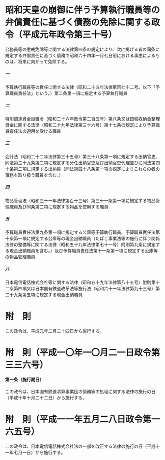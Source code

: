 # 昭和天皇の崩御に伴う予算執行職員等の弁償責任に基づく債務の免除に関する政令（平成元年政令第三十号）
公務員等の懲戒免除等に関する法律第四条の規定により、次に掲げる者の同条に規定する弁償責任に基づく債務で昭和六十四年一月七日前における事由によるものは、将来に向かって免除する。
##### 一
予算執行職員等の責任に関する法律（昭和二十五年法律第百七十二号。以下「予算職員責任法」という。）第二条第一項に規定する予算執行職員
##### 二
特別調達資金設置令（昭和二十六年政令第二百五号）第八条又は国税収納金整理資金に関する法律（昭和二十九年法律第三十六号）第十七条の規定により予算職員責任法の適用を受ける職員
##### 三
会計法（昭和二十二年法律第三十五号）第三十八条第一項に規定する出納官吏、同法第三十九条第二項に規定する分任出納官吏及び出納官吏代理並びに同法第四十条第二項に規定する出納員（同法第四十八条第一項の規定によりこれらの者の事務を取り扱う職員を含む。）
##### 四
物品管理法（昭和三十一年法律第百十三号）第三十一条第一項に規定する物品管理職員及び同条第二項に規定する物品を使用する職員
##### 五
予算職員責任法第九条第一項に規定する公庫等予算執行職員、予算職員責任法第十条第一項に規定する公庫等の現金出納職員（たばこ事業法等の施行に伴う関係法律の整備等に関する法律（昭和五十九年法律第七十一号）附則第九条に規定する現金出納職員を含む。）及び予算職員責任法第十一条第一項に規定する公庫等の物品管理職員
##### 六
日本電信電話株式会社等に関する法律（昭和五十九年法律第八十五号）附則第十二条第四項又は日本国有鉄道改革法等施行法（昭和六十一年法律第九十三号）第二十九条第五項に規定する現金出納職員
# 附　則
この政令は、平成元年二月二十四日から施行する。
# 附　則（平成一〇年一〇月二一日政令第三三六号）
#### 第一条（施行期日）
この政令は、日本国有鉄道清算事業団の債務等の処理に関する法律の施行の日（平成十年十月二十二日）から施行する。
# 附　則（平成一一年五月二八日政令第一六五号）
この政令は、日本電信電話株式会社法の一部を改正する法律の施行の日（平成十一年七月一日）から施行する。
